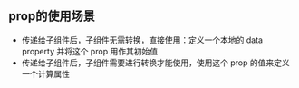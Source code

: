 ## prop的使用场景
- 传递给子组件后，子组件无需转换，直接使用：定义一个本地的 data property 并将这个 prop 用作其初始值
- 传递给子组件后，子组件需要进行转换才能使用，使用这个 prop 的值来定义一个计算属性